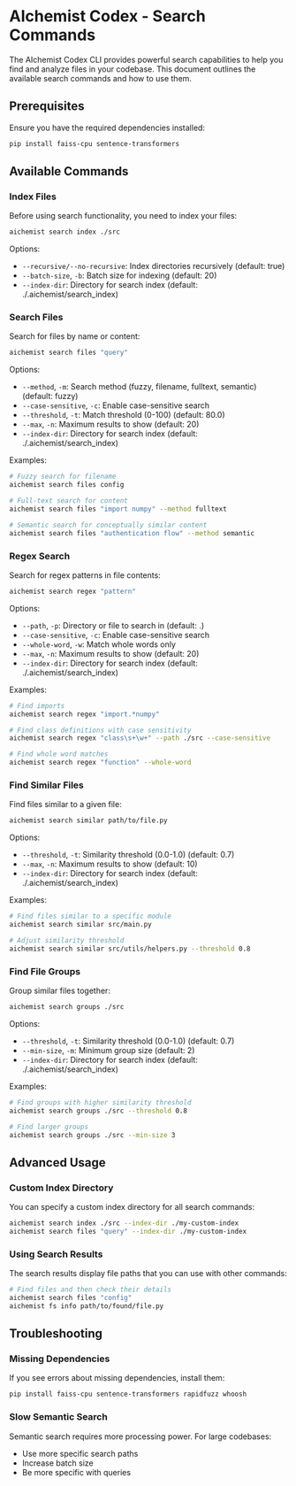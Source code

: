 # AIchemist Codex - Search Commands

The AIchemist Codex CLI provides powerful search capabilities to help you find and analyze files in your codebase. This document outlines the available search commands and how to use them.

## Prerequisites

Ensure you have the required dependencies installed:

```bash
pip install faiss-cpu sentence-transformers
```

## Available Commands

### Index Files

Before using search functionality, you need to index your files:

```bash
aichemist search index ./src
```

Options:
- `--recursive/--no-recursive`: Index directories recursively (default: true)
- `--batch-size`, `-b`: Batch size for indexing (default: 20)
- `--index-dir`: Directory for search index (default: ./.aichemist/search_index)

### Search Files

Search for files by name or content:

```bash
aichemist search files "query"
```

Options:
- `--method`, `-m`: Search method (fuzzy, filename, fulltext, semantic) (default: fuzzy)
- `--case-sensitive`, `-c`: Enable case-sensitive search
- `--threshold`, `-t`: Match threshold (0-100) (default: 80.0)
- `--max`, `-n`: Maximum results to show (default: 20)
- `--index-dir`: Directory for search index (default: ./.aichemist/search_index)

Examples:
```bash
# Fuzzy search for filename
aichemist search files config

# Full-text search for content
aichemist search files "import numpy" --method fulltext

# Semantic search for conceptually similar content
aichemist search files "authentication flow" --method semantic
```

### Regex Search

Search for regex patterns in file contents:

```bash
aichemist search regex "pattern"
```

Options:
- `--path`, `-p`: Directory or file to search in (default: .)
- `--case-sensitive`, `-c`: Enable case-sensitive search
- `--whole-word`, `-w`: Match whole words only
- `--max`, `-n`: Maximum results to show (default: 20)
- `--index-dir`: Directory for search index (default: ./.aichemist/search_index)

Examples:
```bash
# Find imports
aichemist search regex "import.*numpy"

# Find class definitions with case sensitivity
aichemist search regex "class\s+\w+" --path ./src --case-sensitive

# Find whole word matches
aichemist search regex "function" --whole-word
```

### Find Similar Files

Find files similar to a given file:

```bash
aichemist search similar path/to/file.py
```

Options:
- `--threshold`, `-t`: Similarity threshold (0.0-1.0) (default: 0.7)
- `--max`, `-n`: Maximum results to show (default: 10)
- `--index-dir`: Directory for search index (default: ./.aichemist/search_index)

Examples:
```bash
# Find files similar to a specific module
aichemist search similar src/main.py

# Adjust similarity threshold
aichemist search similar src/utils/helpers.py --threshold 0.8
```

### Find File Groups

Group similar files together:

```bash
aichemist search groups ./src
```

Options:
- `--threshold`, `-t`: Similarity threshold (0.0-1.0) (default: 0.7)
- `--min-size`, `-m`: Minimum group size (default: 2)
- `--index-dir`: Directory for search index (default: ./.aichemist/search_index)

Examples:
```bash
# Find groups with higher similarity threshold
aichemist search groups ./src --threshold 0.8

# Find larger groups
aichemist search groups ./src --min-size 3
```

## Advanced Usage

### Custom Index Directory

You can specify a custom index directory for all search commands:

```bash
aichemist search index ./src --index-dir ./my-custom-index
aichemist search files "query" --index-dir ./my-custom-index
```

### Using Search Results

The search results display file paths that you can use with other commands:

```bash
# Find files and then check their details
aichemist search files "config"
aichemist fs info path/to/found/file.py
```

## Troubleshooting

### Missing Dependencies

If you see errors about missing dependencies, install them:

```bash
pip install faiss-cpu sentence-transformers rapidfuzz whoosh
```

### Slow Semantic Search

Semantic search requires more processing power. For large codebases:
- Use more specific search paths
- Increase batch size
- Be more specific with queries
